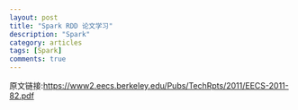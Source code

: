 ```yaml
---
layout: post
title: "Spark RDD 论文学习"
description: "Spark"
category: articles
tags: [Spark]
comments: true
---
```

原文链接:<https://www2.eecs.berkeley.edu/Pubs/TechRpts/2011/EECS-2011-82.pdf>
